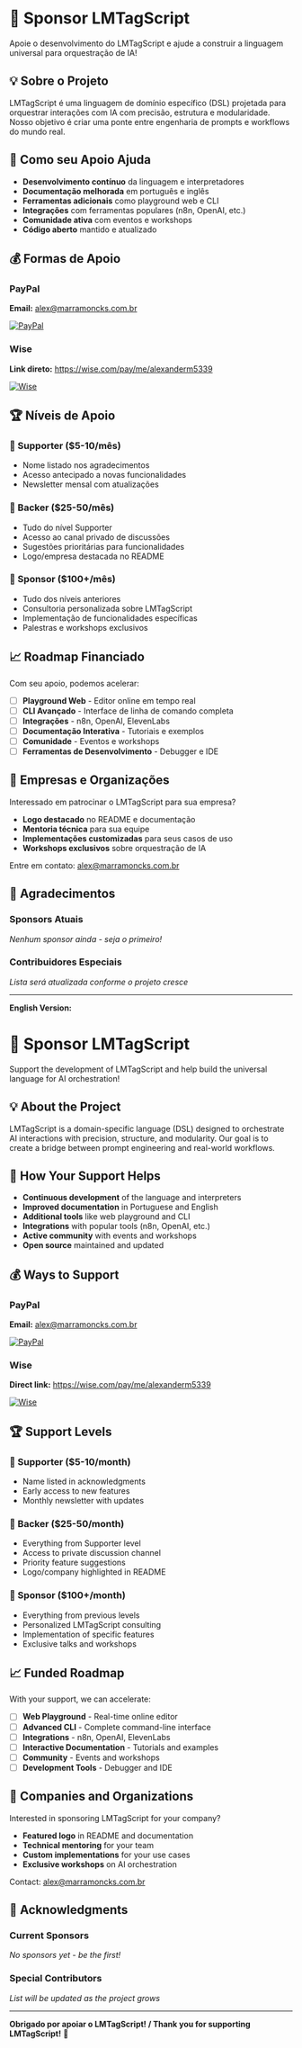 # 🚀 Sponsor LMTagScript

Apoie o desenvolvimento do LMTagScript e ajude a construir a linguagem universal para orquestração de IA!

## 💡 Sobre o Projeto

LMTagScript é uma linguagem de domínio específico (DSL) projetada para orquestrar interações com IA com precisão, estrutura e modularidade. Nosso objetivo é criar uma ponte entre engenharia de prompts e workflows do mundo real.

## 🎯 Como seu Apoio Ajuda

- **Desenvolvimento contínuo** da linguagem e interpretadores
- **Documentação melhorada** em português e inglês
- **Ferramentas adicionais** como playground web e CLI
- **Integrações** com ferramentas populares (n8n, OpenAI, etc.)
- **Comunidade ativa** com eventos e workshops
- **Código aberto** mantido e atualizado

## 💰 Formas de Apoio

### PayPal
**Email:** alex@marramoncks.com.br

[![PayPal](https://img.shields.io/badge/PayPal-Donate-blue?style=for-the-badge&logo=paypal)](https://www.paypal.com/donate/?hosted_button_id=YOUR_BUTTON_ID)

### Wise
**Link direto:** https://wise.com/pay/me/alexanderm5339

[![Wise](https://img.shields.io/badge/Wise-Send%20Money-green?style=for-the-badge)](https://wise.com/pay/me/alexanderm5339)

## 🏆 Níveis de Apoio

### 🌟 Supporter ($5-10/mês)
- Nome listado nos agradecimentos
- Acesso antecipado a novas funcionalidades
- Newsletter mensal com atualizações

### 🚀 Backer ($25-50/mês)
- Tudo do nível Supporter
- Acesso ao canal privado de discussões
- Sugestões prioritárias para funcionalidades
- Logo/empresa destacada no README

### 💎 Sponsor ($100+/mês)
- Tudo dos níveis anteriores
- Consultoria personalizada sobre LMTagScript
- Implementação de funcionalidades específicas
- Palestras e workshops exclusivos

## 📈 Roadmap Financiado

Com seu apoio, podemos acelerar:

- [ ] **Playground Web** - Editor online em tempo real
- [ ] **CLI Avançado** - Interface de linha de comando completa
- [ ] **Integrações** - n8n, OpenAI, ElevenLabs
- [ ] **Documentação Interativa** - Tutoriais e exemplos
- [ ] **Comunidade** - Eventos e workshops
- [ ] **Ferramentas de Desenvolvimento** - Debugger e IDE

## 🤝 Empresas e Organizações

Interessado em patrocinar o LMTagScript para sua empresa?

- **Logo destacado** no README e documentação
- **Mentoria técnica** para sua equipe
- **Implementações customizadas** para seus casos de uso
- **Workshops exclusivos** sobre orquestração de IA

Entre em contato: alex@marramoncks.com.br

## 🙏 Agradecimentos

### Sponsors Atuais
*Nenhum sponsor ainda - seja o primeiro!*

### Contribuidores Especiais
*Lista será atualizada conforme o projeto cresce*

---

**English Version:**

# 🚀 Sponsor LMTagScript

Support the development of LMTagScript and help build the universal language for AI orchestration!

## 💡 About the Project

LMTagScript is a domain-specific language (DSL) designed to orchestrate AI interactions with precision, structure, and modularity. Our goal is to create a bridge between prompt engineering and real-world workflows.

## 🎯 How Your Support Helps

- **Continuous development** of the language and interpreters
- **Improved documentation** in Portuguese and English
- **Additional tools** like web playground and CLI
- **Integrations** with popular tools (n8n, OpenAI, etc.)
- **Active community** with events and workshops
- **Open source** maintained and updated

## 💰 Ways to Support

### PayPal
**Email:** alex@marramoncks.com.br

[![PayPal](https://img.shields.io/badge/PayPal-Donate-blue?style=for-the-badge&logo=paypal)](https://www.paypal.com/donate/?hosted_button_id=YOUR_BUTTON_ID)

### Wise
**Direct link:** https://wise.com/pay/me/alexanderm5339

[![Wise](https://img.shields.io/badge/Wise-Send%20Money-green?style=for-the-badge)](https://wise.com/pay/me/alexanderm5339)

## 🏆 Support Levels

### 🌟 Supporter ($5-10/month)
- Name listed in acknowledgments
- Early access to new features
- Monthly newsletter with updates

### 🚀 Backer ($25-50/month)
- Everything from Supporter level
- Access to private discussion channel
- Priority feature suggestions
- Logo/company highlighted in README

### 💎 Sponsor ($100+/month)
- Everything from previous levels
- Personalized LMTagScript consulting
- Implementation of specific features
- Exclusive talks and workshops

## 📈 Funded Roadmap

With your support, we can accelerate:

- [ ] **Web Playground** - Real-time online editor
- [ ] **Advanced CLI** - Complete command-line interface
- [ ] **Integrations** - n8n, OpenAI, ElevenLabs
- [ ] **Interactive Documentation** - Tutorials and examples
- [ ] **Community** - Events and workshops
- [ ] **Development Tools** - Debugger and IDE

## 🤝 Companies and Organizations

Interested in sponsoring LMTagScript for your company?

- **Featured logo** in README and documentation
- **Technical mentoring** for your team
- **Custom implementations** for your use cases
- **Exclusive workshops** on AI orchestration

Contact: alex@marramoncks.com.br

## 🙏 Acknowledgments

### Current Sponsors
*No sponsors yet - be the first!*

### Special Contributors
*List will be updated as the project grows*

---

**Obrigado por apoiar o LMTagScript! / Thank you for supporting LMTagScript!** 🚀 